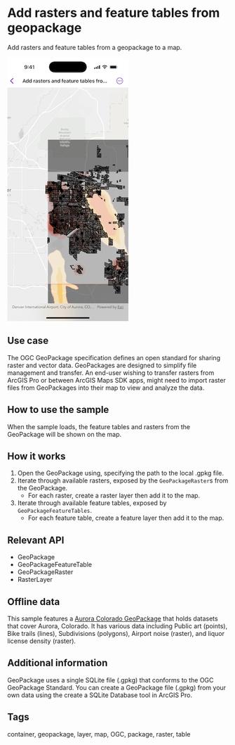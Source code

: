 # Add rasters and feature tables from geopackage

Add rasters and feature tables from a geopackage to a map.

![Image of Add rasters and feature tables from geopackage sample](add-rasters-and-feature-tables-from-geopackage.png)

## Use case

The OGC GeoPackage specification defines an open standard for sharing raster and vector data. GeoPackages are designed to simplify file management and transfer. An end-user wishing to transfer rasters from ArcGIS Pro or between ArcGIS Maps SDK apps, might need to import raster files from GeoPackages into their map to view and analyze the data.

## How to use the sample

When the sample loads, the feature tables and rasters from the GeoPackage will be shown on the map.

## How it works

1. Open the GeoPackage using, specifying the path to the local .gpkg file.
2. Iterate through available rasters, exposed by the `GeoPackageRaster`s from the GeoPackage.
    * For each raster, create a raster layer then add it to the map.
3.  Iterate through available feature tables, exposed by `GeoPackageFeatureTables`.
    * For each feature table, create a feature layer then add it to the map.

## Relevant API

* GeoPackage
* GeoPackageFeatureTable
* GeoPackageRaster
* RasterLayer

## Offline data

This sample features a [Aurora Colorado GeoPackage](https://www.arcgis.com/home/item.html?id=68ec42517cdd439e81b036210483e8e7) that holds datasets that cover Aurora, Colorado. It has various data including Public art (points), Bike trails (lines), Subdivisions (polygons), Airport noise (raster), and liquor license density (raster).

## Additional information

GeoPackage uses a single SQLite file (.gpkg) that conforms to the OGC GeoPackage Standard. You can create a GeoPackage file (.gpkg) from your own data using the create a SQLite Database tool in ArcGIS Pro.

## Tags

container, geopackage, layer, map, OGC, package, raster, table
